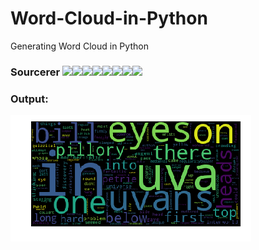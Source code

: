 # Word-Cloud-in-Python
Generating Word Cloud in Python

### Sourcerer [![](https://sourcerer.io/fame/ParthPathak27/ParthPathak27/Word-Cloud-in-Python/images/0)](https://sourcerer.io/fame/ParthPathak27/ParthPathak27/Word-Cloud-in-Python/links/0)[![](https://sourcerer.io/fame/ParthPathak27/ParthPathak27/Word-Cloud-in-Python/images/1)](https://sourcerer.io/fame/ParthPathak27/ParthPathak27/Word-Cloud-in-Python/links/1)[![](https://sourcerer.io/fame/ParthPathak27/ParthPathak27/Word-Cloud-in-Python/images/2)](https://sourcerer.io/fame/ParthPathak27/ParthPathak27/Word-Cloud-in-Python/links/2)[![](https://sourcerer.io/fame/ParthPathak27/ParthPathak27/Word-Cloud-in-Python/images/3)](https://sourcerer.io/fame/ParthPathak27/ParthPathak27/Word-Cloud-in-Python/links/3)[![](https://sourcerer.io/fame/ParthPathak27/ParthPathak27/Word-Cloud-in-Python/images/4)](https://sourcerer.io/fame/ParthPathak27/ParthPathak27/Word-Cloud-in-Python/links/4)[![](https://sourcerer.io/fame/ParthPathak27/ParthPathak27/Word-Cloud-in-Python/images/5)](https://sourcerer.io/fame/ParthPathak27/ParthPathak27/Word-Cloud-in-Python/links/5)[![](https://sourcerer.io/fame/ParthPathak27/ParthPathak27/Word-Cloud-in-Python/images/6)](https://sourcerer.io/fame/ParthPathak27/ParthPathak27/Word-Cloud-in-Python/links/6)[![](https://sourcerer.io/fame/ParthPathak27/ParthPathak27/Word-Cloud-in-Python/images/7)](https://sourcerer.io/fame/ParthPathak27/ParthPathak27/Word-Cloud-in-Python/links/7)

### Output:
![output](output.png)
